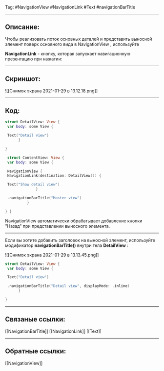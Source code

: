 Tag: #NavigationView #NavigationLink #Text #navigationBarTitle 

---
## Описание:
Чтобы реализовать поток основных деталей и представить выносной элемент поверх основного вида в NavigationView , используйте

**NavigationLink** \- кнопку, которая запускает навигационную презентацию при нажатии:

---
## Скриншот:
![[Снимок экрана 2021-01-29 в 13.12.18.png]]

---
## Код:

``` swift
struct DetailView: View {
 var body: some View { 

 Text("Detail view")
      } 

}

 struct ContentView: View {
 var body: some View { 

 NavigationView {
 NavigationLink(destination: DetailView()) { 

 Text("Show detail view")
              } 

 .navigationBarTitle("Master view")
          } 

} }
```

NavigationView автоматически обрабатывает добавление кнопки "Назад" при представлении выносного элемента.

---
Если вы хотите добавить заголовок на выносной элемент, используйте модификатор **navigationBarTitle()** внутри тела **DetailView** :

![[Снимок экрана 2021-01-29 в 13.13.45.png]]

``` swift
struct DetailView: View {
 var body: some View { 

 Text("Detail view") 

 .navigationBarTitle("Detail view", displayMode: .inline)
      } 

}
```


---
## Связаные ссылки:
[[NavigationBarTitle]]
[[NavigationLink]]
[[Text]]

---
## Обратные ссылки:
[[NavigationView]]
